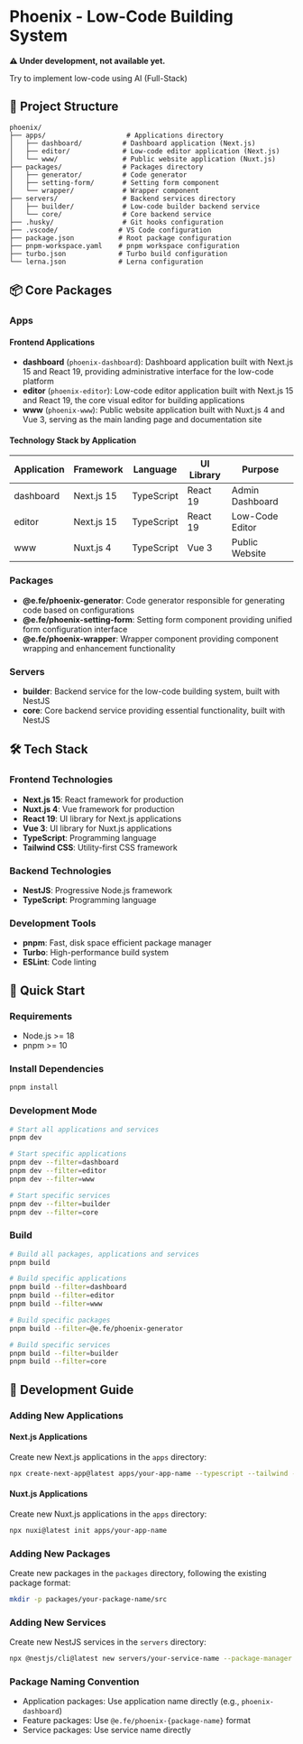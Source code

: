 # Phoenix - Low-Code Building System

**⚠️ Under development, not available yet.**

Try to implement low-code using AI (Full-Stack)

## 🚀 Project Structure

```
phoenix/
├── apps/                    # Applications directory
│   ├── dashboard/          # Dashboard application (Next.js)
│   ├── editor/             # Low-code editor application (Next.js)
│   └── www/                # Public website application (Nuxt.js)
├── packages/               # Packages directory
│   ├── generator/          # Code generator
│   ├── setting-form/       # Setting form component
│   └── wrapper/            # Wrapper component
├── servers/                # Backend services directory
│   ├── builder/            # Low-code builder backend service
│   └── core/               # Core backend service
├── .husky/                 # Git hooks configuration
├── .vscode/               # VS Code configuration
├── package.json           # Root package configuration
├── pnpm-workspace.yaml    # pnpm workspace configuration
├── turbo.json             # Turbo build configuration
└── lerna.json             # Lerna configuration
```

## 📦 Core Packages

### Apps

#### Frontend Applications

- **dashboard** (`phoenix-dashboard`): Dashboard application built with Next.js 15 and React 19, providing administrative interface for the low-code platform
- **editor** (`phoenix-editor`): Low-code editor application built with Next.js 15 and React 19, the core visual editor for building applications
- **www** (`phoenix-www`): Public website application built with Nuxt.js 4 and Vue 3, serving as the main landing page and documentation site

#### Technology Stack by Application

| Application | Framework | Language | UI Library | Purpose |
|-------------|-----------|----------|------------|---------|
| dashboard | Next.js 15 | TypeScript | React 19 | Admin Dashboard |
| editor | Next.js 15 | TypeScript | React 19 | Low-Code Editor |
| www | Nuxt.js 4 | TypeScript | Vue 3 | Public Website |

### Packages

- **@e.fe/phoenix-generator**: Code generator responsible for generating code based on configurations
- **@e.fe/phoenix-setting-form**: Setting form component providing unified form configuration interface
- **@e.fe/phoenix-wrapper**: Wrapper component providing component wrapping and enhancement functionality

### Servers

- **builder**: Backend service for the low-code building system, built with NestJS
- **core**: Core backend service providing essential functionality, built with NestJS

## 🛠️ Tech Stack

### Frontend Technologies
- **Next.js 15**: React framework for production
- **Nuxt.js 4**: Vue framework for production
- **React 19**: UI library for Next.js applications
- **Vue 3**: UI library for Nuxt.js applications
- **TypeScript**: Programming language
- **Tailwind CSS**: Utility-first CSS framework

### Backend Technologies
- **NestJS**: Progressive Node.js framework
- **TypeScript**: Programming language

### Development Tools
- **pnpm**: Fast, disk space efficient package manager
- **Turbo**: High-performance build system
- **ESLint**: Code linting

## 🚀 Quick Start

### Requirements

- Node.js >= 18
- pnpm >= 10

### Install Dependencies

```bash
pnpm install
```

### Development Mode

```bash
# Start all applications and services
pnpm dev

# Start specific applications
pnpm dev --filter=dashboard
pnpm dev --filter=editor
pnpm dev --filter=www

# Start specific services
pnpm dev --filter=builder
pnpm dev --filter=core
```

### Build

```bash
# Build all packages, applications and services
pnpm build

# Build specific applications
pnpm build --filter=dashboard
pnpm build --filter=editor
pnpm build --filter=www

# Build specific packages
pnpm build --filter=@e.fe/phoenix-generator

# Build specific services
pnpm build --filter=builder
pnpm build --filter=core
```

## 📝 Development Guide

### Adding New Applications

#### Next.js Applications
Create new Next.js applications in the `apps` directory:

```bash
npx create-next-app@latest apps/your-app-name --typescript --tailwind --eslint --app --src-dir --import-alias "@/*" --yes
```

#### Nuxt.js Applications
Create new Nuxt.js applications in the `apps` directory:

```bash
npx nuxi@latest init apps/your-app-name
```

### Adding New Packages

Create new packages in the `packages` directory, following the existing package format:

```bash
mkdir -p packages/your-package-name/src
```

### Adding New Services

Create new NestJS services in the `servers` directory:

```bash
npx @nestjs/cli@latest new servers/your-service-name --package-manager pnpm --skip-git --skip-install
```

### Package Naming Convention

- Application packages: Use application name directly (e.g., `phoenix-dashboard`)
- Feature packages: Use `@e.fe/phoenix-{package-name}` format
- Service packages: Use service name directly
